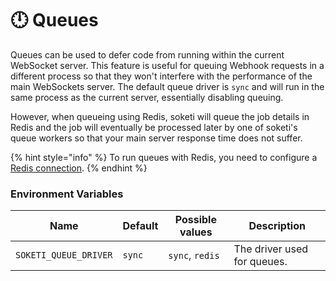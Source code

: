 # 🕛 Queues

Queues can be used to defer code from running within the current WebSocket server. This feature is useful for queuing Webhook requests in a different process so that they won't interfere with the performance of the main WebSockets server. The default queue driver is `sync` and will run in the same process as the current server, essentially disabling queuing.

However, when queueing using Redis, soketi will queue the job details in Redis and the job will eventually be processed later by one of soketi's queue workers so that your main server response time does not suffer.

{% hint style="info" %}
To run queues with Redis, you need to configure a [Redis connection](https://github.com/soketi/docs/blob/0.x/advanced-usage/getting-started/redis-configuration.md).
{% endhint %}

### Environment Variables

| Name                  | Default | Possible values | Description                 |
| --------------------- | ------- | --------------- | --------------------------- |
| `SOKETI_QUEUE_DRIVER` | `sync`  | `sync`, `redis` | The driver used for queues. |
